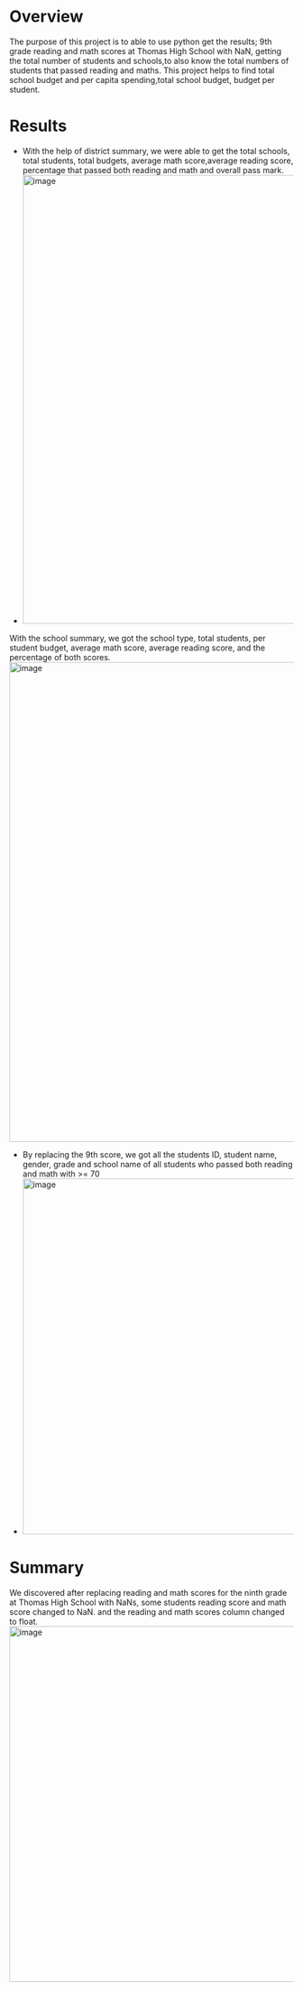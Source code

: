 # Overview
The purpose of this project is to able to use python get the results; 9th grade reading and math scores at Thomas High School with NaN,
getting the total number of students and schools,to also know the total numbers of students that passed reading and maths.
This project helps to find total school budget and per capita spending,total school budget, budget per student.




# Results
* With the help of district summary, we were able to get the total schools, total students, total budgets, average math score,average reading score, percentage that passed both reading and math and overall pass mark.
* <img width="796" alt="image" src="https://user-images.githubusercontent.com/93049677/148454067-eaf1e72e-eb94-4827-8e14-237839acbbfd.png">
With the school summary, we got the school type, total students, per student budget, average math score, average reading score, and the percentage of both scores.
<img width="851" alt="image" src="https://user-images.githubusercontent.com/93049677/148455227-71e754f9-f352-4b8a-ad18-f289c5bfccb6.png">
* By replacing the 9th score, we got all the students ID, student name, gender, grade and school name of all students who passed both reading and math       with >= 70
* <img width="631" alt="image" src="https://user-images.githubusercontent.com/93049677/148455798-eea534d5-bdb4-42b4-9882-080d287d76de.png">




# Summary
We discovered  after replacing reading and math scores for the ninth grade at Thomas High School with NaNs, some students reading score and math score changed to NaN. and the reading and math scores column changed to float.
<img width="631" alt="image" src="https://user-images.githubusercontent.com/93049677/148457471-51a05658-b657-455f-a51b-2864e94d5a0c.png">




